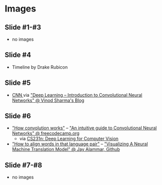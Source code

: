 # Images

## Slide #1-#3
* no images
## Slide #4
* Timeline by Drake Rubicon
## Slide #5
* [CNN ](https://i0.wp.com/vinodsblog.com/wp-content/uploads/2023/01/c5e7a-cnn-2.png?resize=900%2C332&ssl=1) via ["Deep Learning – Introduction to Convolutional Neural Networks" @ Vinod Sharma's Blog](https://vinodsblog.com/2018/10/15/everything-you-need-to-know-about-convolutional-neural-networks/)
## Slide #6
* ["How convolution works"](https://cdn-media-1.freecodecamp.org/images/gb08-2i83P5wPzs3SL-vosNb6Iur5kb5ZH43) – ["An intuitive guide to Convolutional Neural Networks" @ freecodecamp.org](https://www.freecodecamp.org/news/an-intuitive-guide-to-convolutional-neural-networks-260c2de0a050/)
	 * via [CS231n: Deep Learning for Computer Vision](https://cs231n.github.io/convolutional-networks/)
* ["How to align words in that language pair"](https://jalammar.github.io/images/attention_sentence.png) – ["Visualizing A Neural Machine Translation Model" @ Jay Alammar, Github](https://jalammar.github.io/visualizing-neural-machine-translation-mechanics-of-seq2seq-models-with-attention/)
## Slide #7-#8
* no images